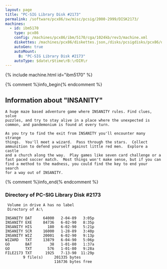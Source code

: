 ```yaml
---
layout: page
title: "PC-SIG Library Disk #2173"
permalink: /software/pcx86/sw/misc/pcsig/2000-2999/DISK2173/
machines:
  - id: ibm5170
    type: pcx86
    config: /machines/pcx86/ibm/5170/cga/1024kb/rev3/machine.xml
    diskettes: /machines/pcx86/diskettes.json,/disks/pcsigdisks/pcx86/diskettes.json
    autoGen: true
    autoMount:
      B: "PC-SIG Library Disk #2173"
    autoType: $date\r$time\rB:\rDIR\r
---
```


{% include machine.html id="ibm5170" %}

{% comment %}info_begin{% endcomment %}

## Information about "INSANITY"

    A huge maze based adventure game where INSANITY rules. Find clues, solve
    puzzles, and try to stay alive in a place where the unexpected is
    common, and pandemonium is found at every turn.
    
    As you try to find the exit from INSANITY you'll encounter many strange
    things.  You'll meet a wizard.  Pass through the stars.  Collect
    ammunition to defend yourself against little red men.  Explore a castle
    and a church along the way.  Play games like seven card challenge or a
    fast paced soccer match.  Most things won't make sense, but if you can
    find a method to the madness, you could find the key to end your search
    for a way out of INSANITY.
{% comment %}info_end{% endcomment %}


### Directory of PC-SIG Library Disk #2173

     Volume in drive A has no label
     Directory of A:\

    INSANITY DAT     64000   2-04-89   3:05p
    INSANITY EXE     84736   6-02-90   8:35p
    INSANITY HIS       180   6-02-90   5:21p
    INSANITY SCR     16000   1-28-89   3:40p
    INSANITY WIZ     20001   6-02-90   9:13p
    WIZARD   TXT     13879   6-04-90   5:06p
    GO       BAT        38   1-01-80   1:37a
    GO       TXT       576   1-01-80   9:28a
    FILE2173 TXT      1925   7-13-90  11:29p
            9 file(s)     201335 bytes
                          116736 bytes free
